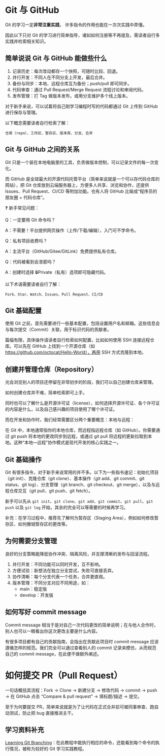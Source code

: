 # Git 与 GitHub

Git 的学习一定**非常注重实践**，
许多指令的作用也能在一次次实践中弄懂。

因此以下只对 Git 的学习进行简单指导，诸如如何注册等不再提及，需读者自行多实践并检索相关知识。

## 简单说说 Git 与 GitHub 能做些什么
1. 记录历史：每次改动都存一个快照，可随时比较、回退。
2. 并行开发：不同人在不同分支上开发，最后合并。
3. 备份与同步：本地、远程仓库互为备份；push/pull 即可同步。
4. 代码审查：通过 Pull Request/Merge Request 流程讨论和审阅代码。
5. 发布管理：打 Tag 做版本发布，或用分支维护多个线上版本。

对于新手来说，可以试着将自己刚学习编程时写的代码都通过 Git 上传到 GitHub 进行保存与管理。

以下概念需要读者自行检索了解：
```
仓库（repo）、工作区、暂存区、版本库、分支、合并
```

## Git 与 GitHub 之间的关系
Git 只是一个装在本地电脑里的工具，负责做版本控制，可以记录文件的每一次变化。

而 GitHub 是全球最大的开源代码托管平台（简单来说就是一个可以存代码仓库的网站），把 Git 仓库放到云端服务器上，方便多人共享、浏览和协作，还提供 Issues、Pull Request、CI/CD 等附加功能。也有人将 GitHub 比喻成“程序员的朋友圈 + 代码仓库”。

❓ 新手常见问题：

Q：一定要用 Git 命令吗？

A：不需要！平台提供网页操作（上传/下载/编辑），入门可不学命令。

Q：私有项目收费吗？

A：主流平台（GitHub/Gitee/GitLink）免费提供私有仓库。

Q：代码被看到会泄密吗？

A：创建时选择 🔒Private（私有）选项即可隐藏代码。

以下术语需要读者自行了解：
```
Fork、Star、Watch、Issues、Pull Request、CI/CD
```

## Git 基础配置
使用 Git 之前，首先需要进行一些基本配置，包括设置用户名和邮箱。这些信息会与每次提交（Commit）关联，用于标识代码的贡献者。

篇幅有限，具体操作请读者自行检索如何配置，比如如何使用 SSH 连接远程仓库。可以先在 GitHub 上找到一个开源仓库（如 https://github.com/octocat/Hello-World），再用 SSH 方式克隆到本地。

## 创建并管理仓库（Repository）
光会浏览别人的项目还停留在非常初步的阶段，我们可以自己创建仓库来管理。

如何创建仓库并不难，简单检索即可上手。

同时也可以了解什么是开源许可证（license），如何选择开源许可证、各个许可证的内容是什么，以及自己感兴趣的项目使用了哪个许可证。

而在开发和协作时，我们经常需要区分两个重要概念：本地与远程：

在 Git 中，本地通常指你的本地仓库，而远程指远程仓库（如 GitHub）。你需要通过 git push 将本地的更改同步到远程，或通过 git pull 将远程的更新拉取到本地。这种“本地—远程”协作模式是现代开发的核心实践之一。

## Git 基础操作
Git 有很多指令，对于新手来说常用的并不多。以下为一些指令速记：初始化项目（git init）、克隆仓库（git clone）、基本操作（git add、git commit、git status、git log）、分支管理（git branch、git checkout、git merge），以及与远程仓库交互（git pull、git push、git fetch）。

新手可以先从 `git init`、`git clone`、`git add`、`git commit`、`git pull`、`git push` 以及 `git log` 开始，其余的完全可以等需要的时候再学习。

补充：在学习过程中，推荐先了解何为暂存区（Staging Area），例如如何修改暂存区、如何撤销暂存区的更改等。

## 为何需要分支管理

良好的分支策略能降低协作冲突、隔离风险，并支撑清晰的发布与回滚流程。
1. 并行开发：不同功能可以同时开发，互不影响。
2. 方便试验：新想法在独立分支尝试，失败可直接丢弃。
3. 协作清晰：每个分支代表一个任务，合并更直观。
4. 版本管理：不同分支对应不同用途，如：
   - main：稳定版
   - develop：开发版

## 如何写好 commit message
Commit message 相当于是对自己一次代码更改的简单说明；在与他人合作时，别人也可以一眼看出你这次更改主要是什么内容。

有很多项目都有自己的贡献指南，会指出在贡献此项目时 commit message 应该遵循怎样的规范。我们完全可以通过查看别人的 commit 记录来模仿，从而规范自己的 commit message，在此便不做额外阐述。

# 如何提交 PR（Pull Request）
一句话概括其流程：Fork → Clone → 新建分支 → 修改代码 → commit → push → 在 GitHub 点击 “Compare & pull request” → 填标题/描述 → 提交。

至于为何要提交 PR，简单来说就是为了让代码在正式合并前可被同事审查、跑自动测试，防止把 bug 直接推进主干。

## 学习资料补充
[Learning Git Branching](https://learngitbranching.js.org/?locale=zh_CN)：在此教程中能执行相应的命令，还能看到每个命令的执行情况，被称为较好的 Git 学习实践教程。